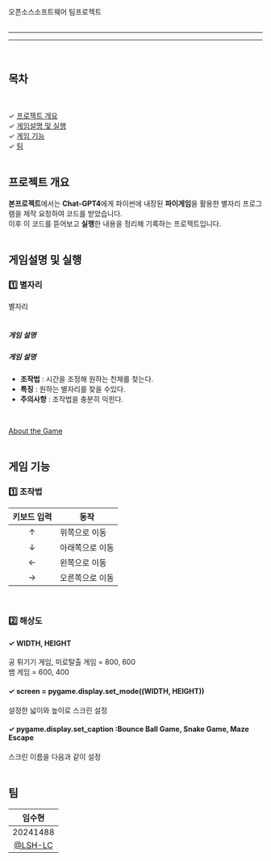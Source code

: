 오픈소스소프트웨어 팀프로젝트
<br><br>

* * *

* * *
<br>

## 목차
<br>

✓ [프로젝트 개요](#프로젝트-개요)<br>
✓ [게임설명 및 실행](#게임설명-및-실행)<br>
✓ [게임 기능](#게임-기능)<br>
✓ [팀](#팀)<br>
<br>

## 프로젝트 개요
**본프로젝트**에서는 **Chat-GPT4**에게 파이썬에 내장된 **파이게임**을 활용한 별자리 프로그램을 제작 요청하여 코드를 받았습니다. <br>
이후 이 코드를 뜯어보고 **실행**한 내용을 정리해 기록하는 프로젝트입니다.
<br><br>

## 게임설명 및 실행
### 1️⃣ 별자리
별자리
<br><br>


##### 게임 설명

##### 게임 설명
- **조작법** : 시간을 조정해 원하는 천체를 찾는다.
- **특징** : 원하는 별자리를 찾을 수있다.
- **주의사항** : 조작법을 충분히 익힌다.
  
<br>

[About the Game](https://github.com/YUM-MING/The-Adventures-Of-The-Seven/blob/main/%EB%AF%B8%EB%A1%9C%20%ED%83%88%EC%B6%9C%20%EA%B2%8C%EC%9E%84.md)
<br><br>

## 게임 기능
### 1️⃣ 조작법

|키보드 입력|동작|
|:---:|---|
|↑|위쪽으로 이동|
|↓|아래쪽으로 이동|
|←|왼쪽으로 이동|
|→|오른쪽으로 이동|

<br>

### 2️⃣ 해상도
#### ✓ WIDTH, HEIGHT
공 튀기기 게임, 미로탈출 게임 = 800, 600<br>
뱀 게임 = 600, 400
#### ✓ screen = pygame.display.set_mode((WIDTH, HEIGHT))
설정한 넓이와 높이로 스크린 설정
#### ✓ pygame.display.set_caption :Bounce Ball Game, Snake Game, Maze Escape
스크린 이름을 다음과 같이 설정
<br><br>

## 팀

|임수현|
|:---:|
|20241488|
|[@LSH-LC](https://github.com/LSH-LC)|

